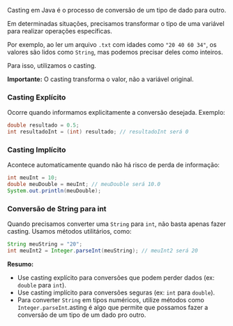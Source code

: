 Casting em Java é o processo de conversão de um tipo de dado para outro.

Em determinadas situações, precisamos transformar o tipo de uma variável para realizar operações específicas.

Por exemplo, ao ler um arquivo `.txt` com idades como `"20 40 60 34"`, os valores são lidos como `String`, mas podemos precisar deles como inteiros.

Para isso, utilizamos o casting.

**Importante:** O casting transforma o valor, não a variável original.

### Casting Explícito

Ocorre quando informamos explicitamente a conversão desejada. Exemplo:

```java
double resultado = 0.5;
int resultadoInt = (int) resultado; // resultadoInt será 0
```

### Casting Implícito

Acontece automaticamente quando não há risco de perda de informação:

```java
int meuInt = 10;
double meuDouble = meuInt; // meuDouble será 10.0
System.out.println(meuDouble);
```

### Conversão de String para int

Quando precisamos converter uma `String` para `int`, não basta apenas fazer casting. Usamos métodos utilitários, como:

```java
String meuString = "20";
int meuInt2 = Integer.parseInt(meuString); // meuInt2 será 20
```

**Resumo:**

- Use casting explícito para conversões que podem perder dados (ex: `double` para `int`).
- Use casting implícito para conversões seguras (ex: `int` para `double`).
- Para converter `String` em tipos numéricos, utilize métodos como `Integer.parseInt`.asting é algo que permite que possamos fazer a conversão de um tipo de um dado pro outro.
